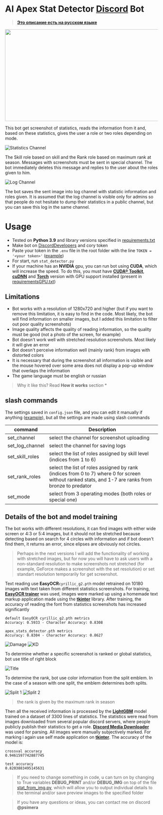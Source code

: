 # AI Apex Stat Detector <a href="https://discordapp.com/" target="_blank">Discord</a> Bot

> <a href="README-RU.MD" target="_blank">**Это описание есть на русском языке**</a>

<img src="images/effect.png" width="560" height="302"/>

This bot get screenshot of statistics, reads the information from it and, based on these statistics, gives the user a role or two roles depending on mode.

![Statistics Channel](images/stat_channel.png)

The Skill role based on skill and the Rank role based on maximum rank at season.
Messages with screenshots must be sent in special channel. The bot immediately deletes this message and replies to the user about the roles given to him.

![Log Channel](images/log_channel.png)

The bot saves the sent image into log channel with statistic information and roles given. It is assumed that the log channel is visible only for admins so that people do not hesitate to dump their statistics in a public channel, but you can save this log in the same channel.

# Usage

- Tested on **Python 3.9** and library versions specified in <a href="requirements.txt" target="_blank">requirements.txt</a>
- Make bot on <a href="https://discordapp.com/developers/applications/" target="_blank">DiscordDevelopers</a> and cory token
- Paste your token in the `.env` file in the root folder with the line `TOKEN = '<your token>'` (<a href=".env.example" target="_blank">example</a>)
- For start, run `stat_detector.py`
- If your machine has an **NVIDIA** gpu, you can run bot using **CUDA**, which will increase the speed. To do this, you must have <a href="https://developer.nvidia.com/cuda-toolkit" target="_blank">**CUDA® Toolkit**</a>, <a href="https://developer.nvidia.com/cudnn" target="_blank">**cuDNN**</a> and <a href="https://pytorch.org/get-started/locally/" target="_blank">**Torch**</a> version with GPU support installed (present in <a href="requirementsGPU.txt" target="_blank">requirementsGPU.txt</a>)


## Limitations

- Bot works with a resolution of 1280x720 and higher (but if you want to remove this limitation, it is easy to find in the code. Most likely, the bot will find information on smaller images, but I added this limitation to filter out poor quality screenshots)
- Image quality affects the quality of reading information, so the quality must be good (not a photo of the screen, for example)
- Bot doesn't work well with stretched resolution screenshots. Most likely it will give an error
- Bot doesn't perceive information well (mainly rank) from images with distorted colors
- It is necessary that during the screenshot all information is visible and the mouse hovered over some area does not display a pop-up window that overlaps the information
- The game language must be english or russian

> Why it like this? Read **How it works** section *

## slash commands
The settings saved in `config.json` file, and you can edit it manually if anything (<a href="config_example.json" target="_blank">example</a>), but all the settings are made using slash commands

| command | Description |
|---------- |--------------------------------|
| set_channel | select the channel for screenshot uploading |
| set_log_channel | select the channel for saving logs |
| set_skill_roles | select the list of roles assigned by skill level (indices from 1 to 6) |
| set_rank_roles | select the list of roles assigned by rank (indices from 0 to 7) where 0 for screen without ranked stats, and 1-7 are ranks from bronze to predator |
| set_mode | select from 3 operating modes (both roles or special one) |

## Details of the bot and model training

The bot works with different resolutions, it can find images with either wide screen or 4:3 or 5:4 images, but it should not be stretched because detecting based on search for 4 circles with information and if bot doesn't find them, it returns an error, since elipses are obviously not circles.
> Perhaps in the next versions I will add the functionality of working with stretched images, but for now you will have to ask users with a non-standard resolution to make screenshots not stretched (for example, GeForce makes a screenshot with the set resolution) or set standart resolution temporarily for get screenshot.

Text reading use **EasyOCR** ​​`cyrillic_g2.pth` model retrained on 10180 images with text taken from different statistics screenshots.
For training, <a href="https://github.com/JaidedAI/EasyOCR" target="_blank">**EasyOCR trainer**</a> was used, images were marked up using a homemade text markup application made using the <a href="https://docs.python.org/3/library/tkinter.html" target="_blank">**tkinter**</a> library. After training, the accuracy of reading the font from statistics screenshots has increased significantly

```
default EasyOCR cyrillic_g2.pth metrics
Accuracy: 0.5933 - Character Accuracy: 0.8308

apex_stats_detector.pth metrics
Accuracy: 0.8304 - Character Accuracy: 0.8627
```
![Damage](images/damage-annot.png)
![KD](images/kd-annot.png)

To determine whether a specific screenshot is ranked or global statistics, bot use title of right block

![Title](images/title-annot.png)

To determine the rank, bot use color information from the split emblem. In the case of a season with one split, the emblem determines both splits.

![Split 1](images/split_1.png)
![Split 2](images/split_2.png)

> the rank is given by the maximum rank in season

Then all the received information is processed by the <a href="https://lightgbm.readthedocs.io/en/stable/" target="_blank">**LightGBM**</a> model trained on a dataset of 3300 lines of statistics. The statistics were read from images downloaded from several popular discord servers, where people publicly publish their statistics to get a role. <a href="https://github.com/gageirwin/Discord-Media-Downloader" target="_blank">**Discord Media Downloader**</a> was used for parsing. All images were manually subjectively marked. For marking i again use self made application on <a href="https://docs.python.org/3/library/tkinter.html" target="_blank">**tkinter**</a>. The accuracy of the model is:
```
crossval accuracy
0.9461597742887745

test accuracy
0.8203883495145631
```

> If you need to change something in code, u can turn on by changing to True variables **DEBUG_PRINT** and/or **DEBUG_IMG** on top of the file <a href="stat_from_img.py" target="_blank">stat_from_img.py</a>, which will allow you to output individual details to the terminal and/or save preview images to the specified folder

> If you have any questions or ideas, you can contact me on discord **@psimera**